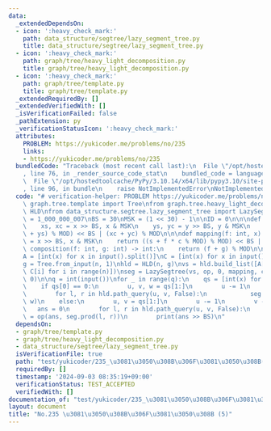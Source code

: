 ```yaml
---
data:
  _extendedDependsOn:
  - icon: ':heavy_check_mark:'
    path: data_structure/segtree/lazy_segment_tree.py
    title: data_structure/segtree/lazy_segment_tree.py
  - icon: ':heavy_check_mark:'
    path: graph/tree/heavy_light_decomposition.py
    title: graph/tree/heavy_light_decomposition.py
  - icon: ':heavy_check_mark:'
    path: graph/tree/template.py
    title: graph/tree/template.py
  _extendedRequiredBy: []
  _extendedVerifiedWith: []
  _isVerificationFailed: false
  _pathExtension: py
  _verificationStatusIcon: ':heavy_check_mark:'
  attributes:
    PROBLEM: https://yukicoder.me/problems/no/235
    links:
    - https://yukicoder.me/problems/no/235
  bundledCode: "Traceback (most recent call last):\n  File \"/opt/hostedtoolcache/PyPy/3.10.14/x64/lib/pypy3.10/site-packages/onlinejudge_verify/documentation/build.py\"\
    , line 76, in _render_source_code_stat\n    bundled_code = language.bundle(\n\
    \  File \"/opt/hostedtoolcache/PyPy/3.10.14/x64/lib/pypy3.10/site-packages/onlinejudge_verify/languages/python.py\"\
    , line 96, in bundle\n    raise NotImplementedError\nNotImplementedError\n"
  code: "# verification-helper: PROBLEM https://yukicoder.me/problems/no/235\n\nfrom\
    \ graph.tree.template import Tree\nfrom graph.tree.heavy_light_decomposition import\
    \ HLD\nfrom data_structure.segtree.lazy_segment_tree import LazySegtree\n\nMOD\
    \ = 1_000_000_007\nBS = 30\nMSK = (1 << 30) - 1\n\nID = 0\n\n\ndef op(x, y):\n\
    \    xs, xc = x >> BS, x & MSK\n    ys, yc = y >> BS, y & MSK\n    return ((xs\
    \ + ys) % MOD) << BS | (xc + yc) % MOD\n\n\ndef mapping(f: int, x):\n    s, c\
    \ = x >> BS, x & MSK\n    return ((s + f * c % MOD) % MOD) << BS | c\n\n\ndef\
    \ composition(f: int, g: int) -> int:\n    return (f + g) % MOD\n\n\nn = int(input())\n\
    A = [int(x) for x in input().split()]\nC = [int(x) for x in input().split()]\n\
    g = Tree.from_input(n, 1)\nhld = HLD(n, g)\nvs = hld.build_list([A[i] << BS |\
    \ C[i] for i in range(n)])\nseg = LazySegtree(vs, op, 0, mapping, composition,\
    \ 0)\n\nq = int(input())\nfor _ in range(q):\n    qs = [int(x) for x in input().split()]\n\
    \    if qs[0] == 0:\n        u, v, w = qs[1:]\n        u -= 1\n        v -= 1\n\
    \        for l, r in hld.path_query(u, v, False):\n            seg.apply(l, r,\
    \ w)\n    else:\n        u, v = qs[1:]\n        u -= 1\n        v -= 1\n     \
    \   ans = 0\n        for l, r in hld.path_query(u, v, False):\n            ans\
    \ = op(ans, seg.prod(l, r))\n        print(ans >> BS)\n"
  dependsOn:
  - graph/tree/template.py
  - graph/tree/heavy_light_decomposition.py
  - data_structure/segtree/lazy_segment_tree.py
  isVerificationFile: true
  path: "test/yukicoder/235_\u3081\u3050\u308B\u306F\u3081\u3050\u308B(5).test.py"
  requiredBy: []
  timestamp: '2024-09-03 08:35:19+09:00'
  verificationStatus: TEST_ACCEPTED
  verifiedWith: []
documentation_of: "test/yukicoder/235_\u3081\u3050\u308B\u306F\u3081\u3050\u308B(5).test.py"
layout: document
title: "No.235 \u3081\u3050\u308B\u306F\u3081\u3050\u308B (5)"
---
```

